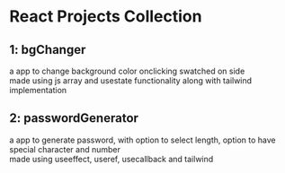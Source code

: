 # React Projects Collection

## 1: bgChanger
  a app to change background color onclicking swatched on side<br>
  made using js array and usestate functionality along with tailwind implementation

## 2: passwordGenerator
  a app to generate password, with option to select length, option to have special character and number<br>
  made using useeffect, useref, usecallback and tailwind
